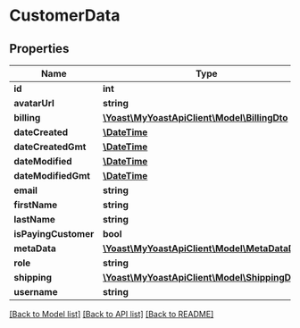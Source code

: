 # CustomerData

## Properties
Name | Type | Description | Notes
------------ | ------------- | ------------- | -------------
**id** | **int** |  | 
**avatarUrl** | **string** |  | [optional] 
**billing** | [**\Yoast\MyYoastApiClient\Model\BillingDto**](BillingDto.md) |  | 
**dateCreated** | [**\DateTime**](\DateTime.md) |  | 
**dateCreatedGmt** | [**\DateTime**](\DateTime.md) |  | 
**dateModified** | [**\DateTime**](\DateTime.md) |  | [optional] 
**dateModifiedGmt** | [**\DateTime**](\DateTime.md) |  | [optional] 
**email** | **string** |  | 
**firstName** | **string** |  | 
**lastName** | **string** |  | 
**isPayingCustomer** | **bool** |  | 
**metaData** | [**\Yoast\MyYoastApiClient\Model\MetaDataDto[]**](MetaDataDto.md) |  | 
**role** | **string** |  | 
**shipping** | [**\Yoast\MyYoastApiClient\Model\ShippingDto**](ShippingDto.md) |  | 
**username** | **string** |  | 

[[Back to Model list]](../../README.md#documentation-for-models) [[Back to API list]](../../README.md#documentation-for-api-endpoints) [[Back to README]](../../README.md)

